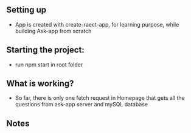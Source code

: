 ## Setting up

- App is created with create-raect-app, for learning purpose, while building Ask-app from scratch

## Starting the project:

- run npm start in root folder

## What is working?

- So far, there is only one fetch request in Homepage that gets all the questions from ask-app server and mySQL database

## Notes


